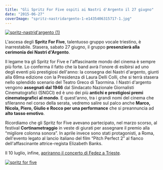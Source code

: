 ```yaml
---
title: "Gli Spritz For Five ospiti ai Nastri d'Argento il 27 giugno"
date: "2015-06-27"
coverImage: "spritz-nastridargento-1-e1435406315717-1.jpg"
---
```


[![spritz-nastrid'argento (1)](http://tramusicaeparole.com/wp-content/uploads/2015/06/spritz-nastridargento-1-e1435406315717.jpg)](http://tramusicaeparole.com/wp-content/uploads/2015/06/spritz-nastridargento-1.jpg)

L'ascesa degli **Spritz For Five**, talentuoso gruppo vocale triestino, è inarrestabile. Stasera, sabato 27 giugno, il gruppo **presenzierà alla cerimonia dei Nastri d'Argento**.

Il legame tra gli Spritz for Five e l'affascinante mondo del cinema è sempre più forte. Lo conferma il fatto che la band avrà l'onore di esibirsi ad uno degli eventi più prestigiosi dell'anno: la consegna dei Nastri d'argento, giunti alla 69ma edizione con la Presidenza di Laura Delli Colli, che si terrà stasera nello splendido scenario del Teatro Greco di Taormina. I Nastri d'argento vengono **assegnati dal 1946** dal Sindacato Nazionale Giornalisti Cinematografici (SNGCI) ed è uno dei più **antichi e prestigiosi premi cinematografici al mondo**. E quest'anno, tra i grandi nomi del cinema che sfileranno nel corso della serata, vedremo salire sul palco anche **Marco, Nicola, Piero, Giulio e Rocco per una performance** che si preannuncia ad **alto tasso emotivo**.

Ricordiamo che gli Spritz for Five avevano partecipato, nel marzo scorso, al festival **Cortinametraggio** in veste di giurati per assegnare il premio alla “migliore colonna sonora”. In aprile invece sono stati protagonisti, a Roma, dell'evento legato al lancio italiano del film “Pitch Perfect 2” al fianco dell'affascinante attrice-regista Elizabeth Banks.

Il 10 luglio, infine, [apriranno il concerto di Fedez a Trieste](http://tramusicaeparole.com/2015/06/gli-spritz-for-five-apriranno-il-concerto-di-fedez-a-trieste/).

[![spritz for five](http://tramusicaeparole.com/wp-content/uploads/2015/06/spritz-for-five.jpg)](http://tramusicaeparole.com/wp-content/uploads/2015/06/spritz-for-five.jpg)

